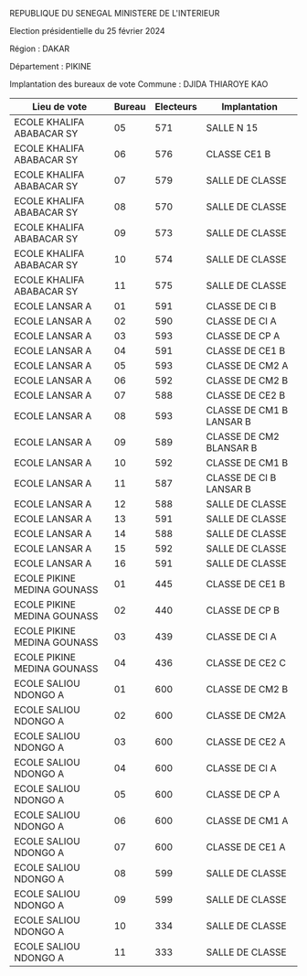REPUBLIQUE DU SENEGAL MINISTERE DE L'INTERIEUR

Election présidentielle du 25 février 2024

Région : DAKAR

Département : PIKINE

Implantation des bureaux de vote Commune : DJIDA THIAROYE KAO

| Lieu de vote | Bureau | Electeurs | Implantation |
| - | - | - | - |
| ECOLE KHALIFA ABABACAR SY | 05 | 571 | SALLE N 15 |
| ECOLE KHALIFA ABABACAR SY | 06 | 576 | CLASSE CE1 B |
| ECOLE KHALIFA ABABACAR SY | 07 | 579 | SALLE DE CLASSE |
| ECOLE KHALIFA ABABACAR SY | 08 | 570 | SALLE DE CLASSE |
| ECOLE KHALIFA ABABACAR SY | 09 | 573 | SALLE DE CLASSE |
| ECOLE KHALIFA ABABACAR SY | 10 | 574 | SALLE DE CLASSE |
| ECOLE KHALIFA ABABACAR SY | 11 | 575 | SALLE DE CLASSE |
| ECOLE LANSAR A | 01 | 591 | CLASSE DE CI B |
| ECOLE LANSAR A | 02 | 590 | CLASSE DE CI A |
| ECOLE LANSAR A | 03 | 593 | CLASSE DE CP A |
| ECOLE LANSAR A | 04 | 591 | CLASSE DE CE1 B |
| ECOLE LANSAR A | 05 | 593 | CLASSE DE CM2 A |
| ECOLE LANSAR A | 06 | 592 | CLASSE DE CM2 B |
| ECOLE LANSAR A | 07 | 588 | CLASSE DE CE2 B |
| ECOLE LANSAR A | 08 | 593 | CLASSE DE CM1 B LANSAR B |
| ECOLE LANSAR A | 09 | 589 | CLASSE DE CM2 BLANSAR B |
| ECOLE LANSAR A | 10 | 592 | CLASSE DE CM1 B |
| ECOLE LANSAR A | 11 | 587 | CLASSE DE CI B LANSAR B |
| ECOLE LANSAR A | 12 | 588 | SALLE DE CLASSE |
| ECOLE LANSAR A | 13 | 591 | SALLE DE CLASSE |
| ECOLE LANSAR A | 14 | 588 | SALLE DE CLASSE |
| ECOLE LANSAR A | 15 | 592 | SALLE DE CLASSE |
| ECOLE LANSAR A | 16 | 591 | SALLE DE CLASSE |
| ECOLE PIKINE MEDINA GOUNASS | 01 | 445 | CLASSE DE CE1 B |
| ECOLE PIKINE MEDINA GOUNASS | 02 | 440 | CLASSE DE CP B |
| ECOLE PIKINE MEDINA GOUNASS | 03 | 439 | CLASSE DE CI A |
| ECOLE PIKINE MEDINA GOUNASS | 04 | 436 | CLASSE DE CE2 C |
| ECOLE SALIOU NDONGO A | 01 | 600 | CLASSE DE CM2 B |
| ECOLE SALIOU NDONGO A | 02 | 600 | CLASSE DE CM2A |
| ECOLE SALIOU NDONGO A | 03 | 600 | CLASSE DE CE2 A |
| ECOLE SALIOU NDONGO A | 04 | 600 | CLASSE DE CI A |
| ECOLE SALIOU NDONGO A | 05 | 600 | CLASSE DE CP A |
| ECOLE SALIOU NDONGO A | 06 | 600 | CLASSE DE CM1 A |
| ECOLE SALIOU NDONGO A | 07 | 600 | CLASSE DE CE1 A |
| ECOLE SALIOU NDONGO A | 08 | 599 | SALLE DE CLASSE |
| ECOLE SALIOU NDONGO A | 09 | 599 | SALLE DE CLASSE |
| ECOLE SALIOU NDONGO A | 10 | 334 | SALLE DE CLASSE |
| ECOLE SALIOU NDONGO A | 11 | 333 | SALLE DE CLASSE |

<!-- PageNumber="6/25" -->
